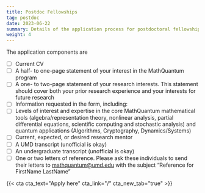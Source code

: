 ```yaml
---
title: Postdoc Fellowships
tag: postdoc
date: 2023-06-22
summary: Details of the application process for postdoctoral fellowships.
weight: 4
---
```


The application components are
- [ ] Current CV
- [ ] A half- to one-page statement of your interest in the MathQuantum program
- [ ] A one- to two-page statement of your research interests. This statement should cover both your prior research experience and your interests for future research
- [ ] Information requested in the form, including:
- [ ] Levels of interest and expertise in the core MathQuantum mathematical tools (algebra/representation theory, nonlinear analysis, partial differential equations, scientific computing and stochastic analysis) and quantum applications (Algorithms, Cryptography, Dynamics/Systems)
- [ ] Current, expected, or desired research mentor
- [ ] A UMD transcript (unofficial is okay)
- [ ] An undergraduate transcript (unofficial is okay)
- [ ] One or two letters of reference. Please ask these individuals to send their letters to mathquantum@umd.edu with the subject “Reference for FirstName LastName”

{{< cta cta_text="Apply here" cta_link="/" cta_new_tab="true" >}}
